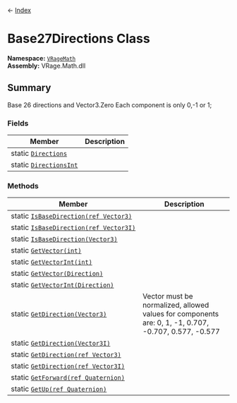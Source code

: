 ← [Index](index)
# Base27Directions Class
**Namespace:** [`VRageMath`](VRageMath)  
**Assembly:** VRage.Math.dll  
## Summary
Base 26 directions and Vector3.Zero Each component is only 0,-1 or 1;
### Fields
|Member|Description|
|---|---|
|static [`Directions`](VRageMath.Directions)||
|static [`DirectionsInt`](VRageMath.DirectionsInt)||
### Methods
|Member|Description|
|---|---|
|static [`IsBaseDirection(ref Vector3)`](VRageMath.IsBaseDirection)||
|static [`IsBaseDirection(ref Vector3I)`](VRageMath.IsBaseDirection)||
|static [`IsBaseDirection(Vector3)`](VRageMath.IsBaseDirection)||
|static [`GetVector(int)`](VRageMath.GetVector)||
|static [`GetVectorInt(int)`](VRageMath.GetVectorInt)||
|static [`GetVector(Direction)`](VRageMath.GetVector)||
|static [`GetVectorInt(Direction)`](VRageMath.GetVectorInt)||
|static [`GetDirection(Vector3)`](VRageMath.GetDirection)|Vector must be normalized, allowed values for components are: 0, 1, -1, 0.707, -0.707, 0.577, -0.577|
|static [`GetDirection(Vector3I)`](VRageMath.GetDirection)||
|static [`GetDirection(ref Vector3)`](VRageMath.GetDirection)||
|static [`GetDirection(ref Vector3I)`](VRageMath.GetDirection)||
|static [`GetForward(ref Quaternion)`](VRageMath.GetForward)||
|static [`GetUp(ref Quaternion)`](VRageMath.GetUp)||
